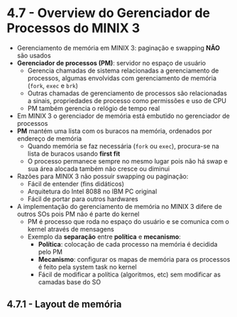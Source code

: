 # 4.7 - Overview do Gerenciador de Processos do MINIX 3

* Gerenciamento de memória em MINIX 3: paginação e swapping **NÃO** são usados
* **Gerenciador de processos (PM)**: servidor no espaço de usuário
  * Gerencia chamadas de sistema relacionadas a gerenciamento de processos, algumas envolvidas com gerenciamento de memória (`fork`, `exec` e `brk`)
  * Outras chamadas de gerenciamento de processos são relacionadas a sinais, propriedades de processo como permissões e uso de CPU
  * PM também gerencia o relógio de tempo real
* Em MINIX 3 o gerenciador de memória está embutido no gerenciador de processos
* **PM** mantém uma lista com os buracos na memória, ordenados por endereço de memória
  * Quando memória se faz necessária (`fork` ou `exec`), procura-se na lista de buracos usando **first fit**
  * O processo permanece sempre no mesmo lugar pois não há swap e sua área alocada também não cresce ou diminui
* Razões para MINIX 3 não possuir swapping ou paginação:
  * Fácil de entender (fins didáticos)
  * Arquitetura do Intel 8088 no IBM PC original
  * Fácil de portar para outros hardwares
* A implementação do gerenciamento de memória no MINIX 3 difere de outros SOs pois PM não é parte do kernel
  * PM é processo que roda no espaço do usuário e se comunica com o kernel através de mensagens
  * Exemplo da **separação** entre **política** e **mecanismo**:
    * **Política**: colocação de cada processo na memória é decidida pelo PM
    * **Mecanismo**: configurar os mapas de memória para os processos é feito pela system task no kernel
    * Fácil de modificar a política (algoritmos, etc) sem modificar as camadas base do SO

## 4.7.1 - Layout de memória